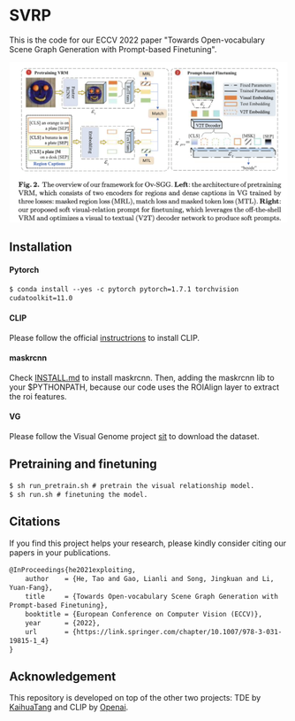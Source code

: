 # SVRP

This is the code for our ECCV 2022 paper "Towards Open-vocabulary Scene Graph Generation with Prompt-based Finetuning".

![image](https://github.com/ht014/svrp/blob/master/frame.png)
## Installation
#### Pytorch
```
$ conda install --yes -c pytorch pytorch=1.7.1 torchvision cudatoolkit=11.0
```
#### CLIP
 
Please follow the official [instructrions](https://github.com/openai/CLIP) to install CLIP.
 
#### maskrcnn
 
Check [INSTALL.md](https://github.com/facebookresearch/maskrcnn-benchmark/blob/main/INSTALL.md) to install maskrcnn. Then, adding the maskrcnn lib to your $PYTHONPATH, because our code uses the ROIAlign layer to extract the roi features.
 
#### VG
Please follow the Visual Genome project [sit](https://visualgenome.org/) to download the dataset.
## Pretraining and finetuning
```
$ sh run_pretrain.sh # pretrain the visual relationship model. 
$ sh run.sh # finetuning the model.
```
## Citations

If you find this project helps your research, please kindly consider citing our papers in your publications.

```
@InProceedings{he2021exploiting,
    author    = {He, Tao and Gao, Lianli and Song, Jingkuan and Li, Yuan-Fang},
    title     = {Towards Open-vocabulary Scene Graph Generation with Prompt-based Finetuning},
    booktitle = {European Conference on Computer Vision (ECCV)},
    year      = {2022},
    url       = {https://link.springer.com/chapter/10.1007/978-3-031-19815-1_4}
}
```
## Acknowledgement

This repository is developed on top of the other two projects: TDE by [KaihuaTang](https://github.com/KaihuaTang/Scene-Graph-Benchmark.pytorch) and CLIP by [Openai](https://github.com/openai/CLIP). 
